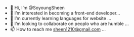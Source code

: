 - 👋 Hi, I’m @SoyoungSheen
- 👀 I’m interested in becoming a front-end developer...
- 🌱 I’m currently learning languages for website ...
- 💞️ I’m looking to collaborate on peoplo who are humble ...
- 📫 How to reach me sheen1210@gmail.com ...

<!---
SoyoungSheen/SoyoungSheen is a ✨ special ✨ repository because its `README.md` (this file) appears on your GitHub profile.
You can click the Preview link to take a look at your changes.
--->
